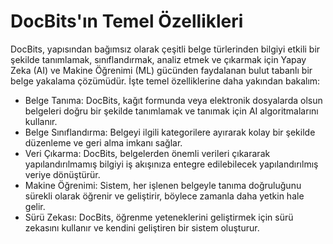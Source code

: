 # DocBits'ın Temel Özellikleri

DocBits, yapısından bağımsız olarak çeşitli belge türlerinden bilgiyi etkili bir şekilde tanımlamak, sınıflandırmak, analiz etmek ve çıkarmak için Yapay Zeka (AI) ve Makine Öğrenimi (ML) gücünden faydalanan bulut tabanlı bir belge yakalama çözümüdür. İşte temel özelliklerine daha yakından bakalım:

* Belge Tanıma: DocBits, kağıt formunda veya elektronik dosyalarda olsun belgeleri doğru bir şekilde tanımlamak ve tanımak için AI algoritmalarını kullanır.
* Belge Sınıflandırma: Belgeyi ilgili kategorilere ayırarak kolay bir şekilde düzenleme ve geri alma imkanı sağlar.
* Veri Çıkarma: DocBits, belgelerden önemli verileri çıkararak yapılandırılmamış bilgiyi iş akışınıza entegre edilebilecek yapılandırılmış veriye dönüştürür.
* Makine Öğrenimi: Sistem, her işlenen belgeyle tanıma doğruluğunu sürekli olarak öğrenir ve geliştirir, böylece zamanla daha yetkin hale gelir.
* Sürü Zekası: DocBits, öğrenme yeteneklerini geliştirmek için sürü zekasını kullanır ve kendini geliştiren bir sistem oluşturur.
